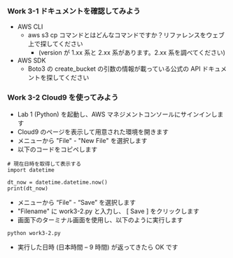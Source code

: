 ### Work 3-1 ドキュメントを確認してみよう

- AWS CLI
  - aws s3 cp コマンドとはどんなコマンドですか？リファレンスをウェブ上で探してください
    - (version が 1.xx 系と 2.xx 系があります。2.xx 系を調べてください)
- AWS SDK
  - Boto3 の create_bucket の引数の情報が載っている公式の API ドキュメントを探してください

### Work 3-2 Cloud9 を使ってみよう
- Lab 1 (Python) を起動し、AWS マネジメントコンソールにサインインします
- Cloud9 のページを表示して用意された環境を開きます
- メニューから "File" - "New File" を選択します
- 以下のコードをコピペします
```
# 現在日時を取得して表示する
import datetime

dt_now = datetime.datetime.now()
print(dt_now)
```
- メニューから “File” - “Save” を選択します
- "Filename" に work3-2.py と入力し、 [ Save ] をクリックします
- 画面下のターミナル画面を使用し、以下のように実行します
```
python work3-2.py
```
- 実行した日時 (日本時間 – 9 時間) が返ってきたら OK です
